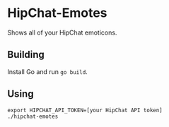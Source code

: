 HipChat-Emotes
==============

Shows all of your HipChat emoticons.

Building
--------
Install Go and run `go build`.

Using
-----
```
export HIPCHAT_API_TOKEN=[your HipChat API token]
./hipchat-emotes
```
